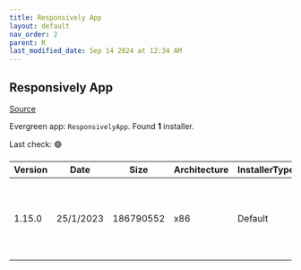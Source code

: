 ```yaml
---
title: Responsively App
layout: default
nav_order: 2
parent: R
last_modified_date: Sep 14 2024 at 12:34 AM
---
```


## Responsively App

[Source](https://responsively.app/)

Evergreen app: `ResponsivelyApp`. Found **1** installer.

Last check: 🟢

| Version | Date      | Size      | Architecture | InstallerType | Type | URI                                                                                                                                                                                                                                                  |
| ------- | --------- | --------- | ------------ | ------------- | ---- | ---------------------------------------------------------------------------------------------------------------------------------------------------------------------------------------------------------------------------------------------------- |
| 1.15.0  | 25/1/2023 | 186790552 | x86          | Default       | exe  | [https://github.com/responsively-org/responsively-app-releases/releases/download/v1.15.0/ResponsivelyApp-Setup-1.15.0.exe](https://github.com/responsively-org/responsively-app-releases/releases/download/v1.15.0/ResponsivelyApp-Setup-1.15.0.exe) |
